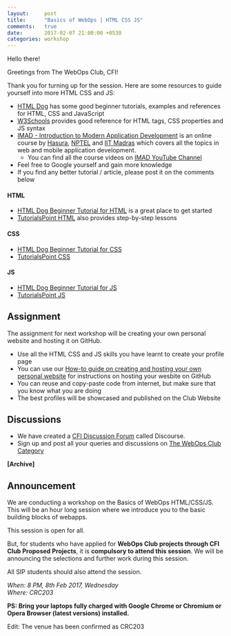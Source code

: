 ```yaml
---
layout:     post
title:      "Basics of WebOps | HTML CSS JS"
comments:   true
date:       2017-02-07 21:00:00 +0530
categories: workshop
---
```

Hello there!

Greetings from The WebOps Club, CFI!

Thank you for turning up for the session. Here are some resources to guide yourself into more HTML CSS and JS:


- [HTML Dog][htmldog] has some good beginner tutorials, examples and references for HTML, CSS and JavaScript
- [W3Schools][w3schools] provides good reference for HTML tags, CSS properties and JS syntax
- [IMAD - Introduction to Modern Application Development][imad-website] is an online course by [Hasura][hasura-webiste], [NPTEL][nptel-website] and [IIT Madras][iitm-website] which covers all the topics in web and mobile application development. 
  - You can find all the course videos on [IMAD YouTube Channel][imad-youtube]
- Feel free to Google yourself and gain more knowledge
- If you find any better tutorial / article, please post it on the comments below

#### HTML
- [HTML Dog Beginner Tutorial for HTML][htmldog-html] is a great place to get started
- [TutorialsPoint HTML][tutorialspoint-html] also provides step-by-step lessons

#### CSS
- [HTML Dog Beginner Tutorial for CSS][htmldog-css]
- [TutorialsPoint CSS][tutorialspoint-css]

#### JS
- [HTML Dog Beginner Tutorial for JS][htmldog-js]
- [TutorialsPoint JS][tutorialspoint-js]

## Assignment
The assignment for next workshop will be creating your own personal website and hosting it on GitHub.
- Use all the HTML CSS and JS skills you have learnt to create your profile page
- You can use our [How-to guide on creating and hosting your own personal website][webopsclub-personal-website] for instructions on hosting your wesbite on GitHub
- You can reuse and copy-paste code from internet, but make sure that you know what you are doing
- The best profiles will be showcased and published on the Club Website

## Discussions
- We have created a [CFI Discussion Forum][cfi-discourse] called Discourse.
- Sign up and post all your queries and discussions on [The WebOps Club Category][webopsclub-category-discourse]


__[Archive]__

## Announcement

We are conducting a workshop on the Basics of WebOps HTML/CSS/JS. This will be an hour long session where we introduce you to the basic building blocks of webapps.

This session is open for all.

But, for students who have applied for **WebOps Club projects through CFI Club Proposed Projects**, it is **compulsory to attend this session**. We will be announcing the selections and further work during this session. 

All SIP students should also attend the session.

_When: 8 PM, 8th Feb 2017, Wednesday_  
_Where: CRC203_

**PS: Bring your laptops fully charged with Google Chrome or Chromium or Opera Browser (latest versions) installed.**

Edit: The venue has been confirmed as CRC203


[htmldog]: http://www.htmldog.com/
[w3schools]: http://www.w3schools.com/
[htmldog-html]: http://www.htmldog.com/guides/html/beginner/
[tutorialspoint-html]: https://www.tutorialspoint.com/html/
[hasura-webiste]: https://hasura.io
[imad-website]: http://imad.tech
[nptel-website]: https://onlinecourses.nptel.ac.in
[iitm-website]: https://www.iitm.ac.in/
[imad-youtube]: https://www.youtube.com/channel/UCFA6b13z45EmEpFfENa3C5Q/playlists
[htmldog-css]: http://www.htmldog.com/guides/css/beginner/
[tutorialspoint-css]: https://www.tutorialspoint.com/css/
[htmldog-js]: http://www.htmldog.com/guides/javascript/beginner/
[tutorialspoint-js]: https://www.tutorialspoint.com/javascript/
[webopsclub-personal-website]: /how-to/2017/01/31/how-to-create-and-host-your-personal-website.html
[webopsclub-category-discourse]: http://discourse.cfi.webops.club/c/clubs/webops-club
[cfi-discourse]: http://discourse.cfi.webops.club/

